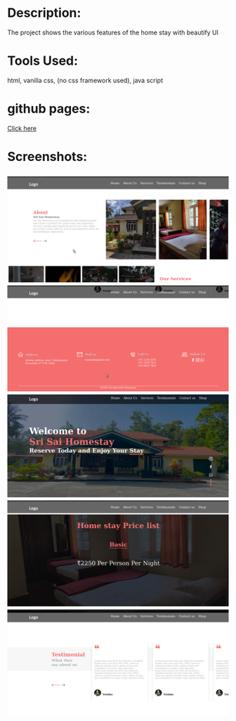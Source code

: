 <!DOCTYPE html>
<html lang="en">
<head>
    <meta charset="UTF-8">
    <meta http-equiv="X-UA-Compatible" content="IE=edge">
    <meta name="viewport" content="width=device-width, initial-scale=1.0">
</head>
<body>
    <h1>Description: </h1><p>The project shows the various features of the home stay with beautify UI</p>
    <h1>Tools Used: </h1><p>html, vanilla css, (no css framework used), java script</p>
    <h1>github pages: </h1><a href="https://rajesh-ss.github.io/Home_stay/">Click here</a>
    <h1>Screenshots:
</body>
</html>

![](About.png)
![](footer.png)
![](HomePage.png)
![](price.png)
![](testimonials.png)

